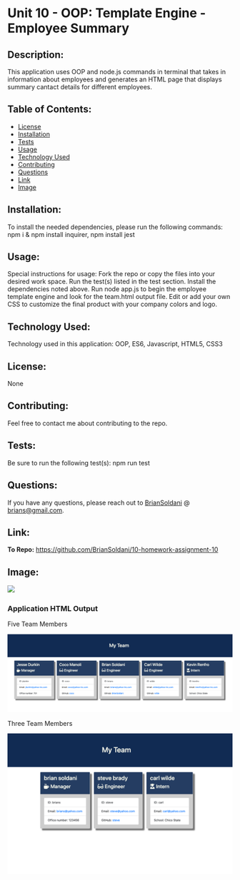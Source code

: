 # Unit 10 - OOP: Template Engine - Employee Summary
    
## Description: 

This application uses OOP and node.js commands in terminal that takes in information about employees and generates an HTML page that displays summary cantact details for different employees. 
    
## Table of Contents: 

* [License](#license)
* [Installation](#installation)
* [Tests](#tests)
* [Usage](#usage)
* [Technology Used](#technology-used)
* [Contributing](#contributing)
* [Questions](#questions)
* [Link](#link)
* [Image](#image)

    
## Installation: 

To install the needed dependencies, please run the following commands:  npm i & npm install inquirer, npm install jest
    
## Usage: 
    
Special instructions for usage:  Fork the repo or copy the files into your desired work space. Run the test(s) listed in the test section. Install the dependencies noted above. Run node app.js to begin the employee template engine and look for the team.html output file. Edit or add your own CSS to customize the final product with your company colors and logo.

## Technology Used: 
    
Technology used in this application: OOP, ES6, Javascript, HTML5, CSS3
    
## License: 
    
None
    
## Contributing: 

Feel free to contact me about contributing to the repo.
    
## Tests: 

Be sure to run the following test(s): npm run test
    
## Questions: 
    
If you have any questions, please reach out to [BrianSoldani](https://github.com/BrianSoldani) @ brians@gmail.com.

## Link: 

**To Repo:** https://github.com/BrianSoldani/10-homework-assignment-10

## Image:

![](/images/oop_employee_template.gif)



### Application HTML Output

Five Team Members

![](/images/5team_members.jpg)


Three Team Members

![](/images/3team_members.jpg)